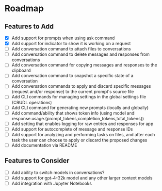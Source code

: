 # Roadmap

## Features to Add

- [x] Add support for prompts when using ask command
- [x] Add support for indicator to show it is working on a request
- [ ] Add conversation command to attach files to conversations
- [ ] Add conversation command to delete messages and responses from conversations
- [ ] Add conversation command for copying messages and responses to the clipboard
- [ ] Add conversation command to snapshot a specific state of a conversation
- [ ] Add conversation commands to apply and discard specific messages (request and/or response) to the current prompt's source file
- [ ] Add CLI commands for managing settings in the global settings file (CRUDL operations)
- [ ] Add CLI command for generating new prompts (locally and globally)
- [ ] Add command/ability that shows token info (using model and response.usage.{prompt_tokens,completion_tokens,total_tokens})
- [ ] Add setting that enables logging for raw entries and responses for app
- [ ] Add support for autocomplete of message and response IDs
- [ ] Add support for analyzing and performing tasks on files, and after each task the user can choose to apply or discard the proposed changes
- [ ] Add documentation via README

## Features to Consider

- [ ] Add ability to switch models in conversations?
- [ ] Add support for gpt-4-32k model and any other larger context models
- [ ] Add integration with Jupyter Notebooks
